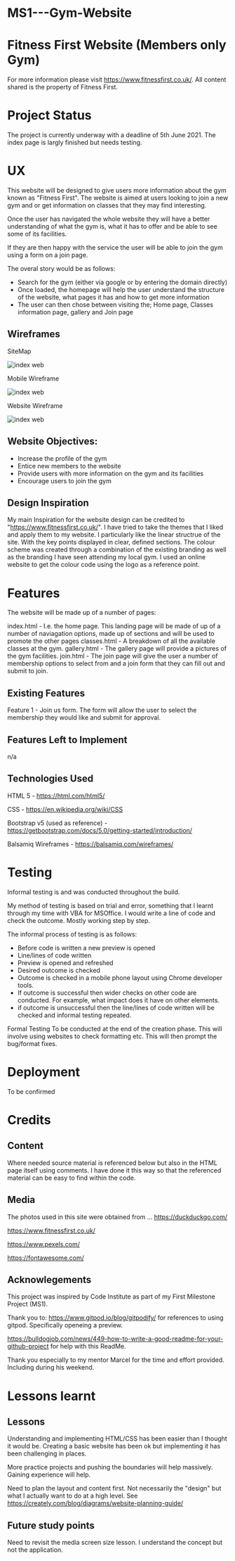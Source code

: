 # MS1---Gym-Website

# Fitness First Website (Members only Gym)

For more information please visit https://www.fitnessfirst.co.uk/. All content shared is the property of Fitness First.

# Project Status
The project is currently underway with a deadline of 5th June 2021.
The index page is largly finished but needs testing.

# UX
This website will be designed to give users more information about the gym known as "Fitness First". The website is aimed at users looking to join a new gym and or get information on classes that they may find interesting.

Once the user has navigated the whole website they will have a better understanding of what the gym is, what it has to offer and be able to see some of its facilities. 

If they are then happy with the service the user will be able to join the gym using a form on a join page. 

The overal story would be as follows:
* Search for the gym (either via google or by entering the domain directly)
* Once loaded, the homepage will help the user understand the structure of the website, what pages it has and how to get more information
* The user can then chose between visiting the; Home page, Classes information page, gallery and Join page

## Wireframes

SiteMap

![index web](documentation-assets/wireframe-images/website_layout_wireframe.jpg)

Mobile Wireframe

![index web](https://indigo-gopher-zdzjvzmp.ws-eu04.gitpod.io/files/download/?id=85489aed-647d-49cf-b583-457c2bb08948)

Website Wireframe

![index web](https://indigo-gopher-zdzjvzmp.ws-eu04.gitpod.io/files/download/?id=89da6278-0f1d-43bf-a450-bc1a171665af)


## Website Objectives:
* Increase the profile of the gym
* Entice new members to the website
* Provide users with more information on the gym and its facilities
* Encourage users to join the gym

## Design Inspiration
My main Inspiration for the website design can be credited to "https://www.fitnessfirst.co.uk/". I have tried to take the themes that I liked and apply them to my website. I particularly like the linear structrue of the site. With the key points displayed in clear, defined sections. The colour scheme was created through a combination of the existing branding as well as the branding I have seen attending my local gym.
I used an online website to get the colour code using the logo as a reference point.


# Features
The website will be made up of a number of pages:

index.html - I.e. the home page. This landing page will be made of up of a number of naviagation options, made up of sections and will be used to promote the other pages
classes.html - A breakdown of all the available classes at the gym. 
gallery.html - The gallery page will provide a pictures of the gym facilities. 
join.html - The join page will give the user a number of membership options to select from and a join form that they can fill out and submit to join. 




## Existing Features
Feature 1 - Join us form. The form will allow the user to select the membership they would like and submit for approval.


## Features Left to Implement
n/a


## Technologies Used
HTML 5 - https://html.com/html5/

CSS - https://en.wikipedia.org/wiki/CSS

Bootstrap v5 (used as reference) - https://getbootstrap.com/docs/5.0/getting-started/introduction/

Balsamiq Wireframes - https://balsamiq.com/wireframes/


# Testing
Informal testing is and was conducted throughout the build. 

My method of testing is based on trial and error, something that I learnt through my time with VBA for MSOffice. I would write a line of code and check the outcome. Mostly working step by step.

The informal process of testing is as follows:
* Before code is written a new preview is opened
* Line/lines of code written
* Preview is opened and refreshed
* Desired outcome is checked
* Outcome is checked in a mobile phone layout using Chrome developer tools.
* If outcome is successful then wider checks on other code are conducted. For example, what impact does it have on other elements.
* if outcome is unsuccessful then the line/lines of code written will be checked and informal testing repeated.

Formal Testing
To be conducted at the end of the creation phase. This will involve using websites to check formatting etc. This will then prompt the bug/format fixes.

# Deployment
To be confirmed

# Credits
## Content
Where needed source material is referenced below but also in the HTML page itself using comments. I have done it this way so that the referenced material can be easy to find within the code.

## Media
The photos used in this site were obtained from ...
https://duckduckgo.com/

https://www.fitnessfirst.co.uk/

https://www.pexels.com/

https://fontawesome.com/




## Acknowlegements
This project was inspired by Code Institute as part of my First Milestone Project (MS1). 

Thank you to:
https://www.gitpod.io/blog/gitpodify/ 
for references to using gitpod. Specifically openeing a preview.

https://bulldogjob.com/news/449-how-to-write-a-good-readme-for-your-github-project 
for help with this ReadMe.

Thank you especially to my mentor Marcel for the time and effort provided. Including during his weekend.

# Lessons learnt
## Lessons
Understanding and implementing HTML/CSS has been easier than I thought it would be. Creating a basic website has been ok but implementing it has been challenging in places.

More practice projects and pushing the boundaries will help massively. Gaining experience will help. 

Need to plan the layout and content first. Not necessarily the "design" but what I actually want to do at a high level. See https://creately.com/blog/diagrams/website-planning-guide/

## Future study points
Need to revisit the media screen size lesson. I understand the concept but not the application.

